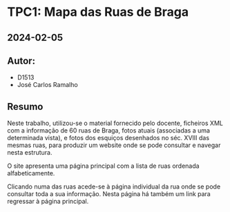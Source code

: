 # TPC1: Mapa das Ruas de Braga
## 2024-02-05

## Autor:
- D1513
- José Carlos Ramalho

## Resumo

Neste trabalho, utilizou-se o material fornecido pelo docente, ficheiros XML com a informação de 60 ruas de Braga, fotos atuais (associadas a uma determinada vista), e fotos dos esquiços desenhados no séc. XVIII das mesmas ruas, para produzir um website onde se pode consultar e navegar nesta estrutura.

O site apresenta uma página principal com a lista de ruas ordenada alfabeticamente. 

Clicando numa das ruas acede-se à página individual da rua onde se pode consultar toda a sua informação. Nesta página há também um link para regressar à página principal.


